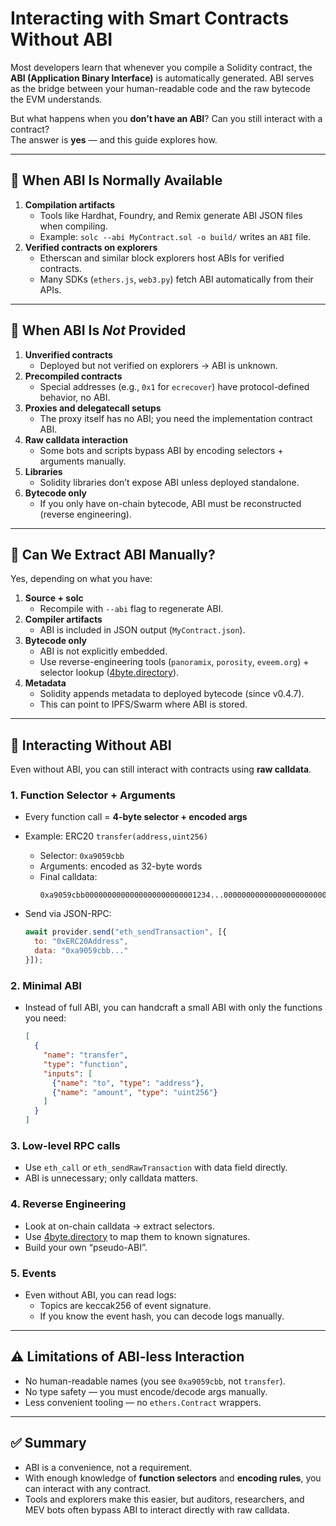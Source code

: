 # Interacting with Smart Contracts Without ABI

Most developers learn that whenever you compile a Solidity contract,
the **ABI (Application Binary Interface)** is automatically generated.
ABI serves as the bridge between your human-readable code and the raw bytecode the EVM understands.

But what happens when you **don’t have an ABI**? Can you still interact with a contract?  
The answer is **yes** — and this guide explores how.

---
## 🔹 When ABI Is Normally Available
1. **Compilation artifacts**  
   - Tools like Hardhat, Foundry, and Remix generate ABI JSON files when compiling.
   - Example: `solc --abi MyContract.sol -o build/` writes an `ABI` file.
2. **Verified contracts on explorers**  
   - Etherscan and similar block explorers host ABIs for verified contracts.
   - Many SDKs (`ethers.js`, `web3.py`) fetch ABI automatically from their APIs.

---
## 🔹 When ABI Is *Not* Provided
1. **Unverified contracts**  
   - Deployed but not verified on explorers → ABI is unknown.
2. **Precompiled contracts**  
   - Special addresses (e.g., `0x1` for `ecrecover`) have protocol-defined behavior, no ABI.
3. **Proxies and delegatecall setups**  
   - The proxy itself has no ABI; you need the implementation contract ABI.
4. **Raw calldata interaction**  
   - Some bots and scripts bypass ABI by encoding selectors + arguments manually.
5. **Libraries**  
   - Solidity libraries don’t expose ABI unless deployed standalone.
6. **Bytecode only**  
   - If you only have on-chain bytecode, ABI must be reconstructed (reverse engineering).

---
## 🔹 Can We Extract ABI Manually?
Yes, depending on what you have:
1. **Source + solc**  
   - Recompile with `--abi` flag to regenerate ABI.
2. **Compiler artifacts**  
   - ABI is included in JSON output (`MyContract.json`).
3. **Bytecode only**  
   - ABI is not explicitly embedded.  
   - Use reverse-engineering tools (`panoramix`, `porosity`, `eveem.org`) + selector
     lookup ([4byte.directory](https://www.4byte.directory/)).
4. **Metadata**  
   - Solidity appends metadata to deployed bytecode (since v0.4.7).  
   - This can point to IPFS/Swarm where ABI is stored.

---
## 🔹 Interacting Without ABI
Even without ABI, you can still interact with contracts using **raw calldata**.

### 1. Function Selector + Arguments
- Every function call = **4-byte selector + encoded args**
- Example: ERC20 `transfer(address,uint256)`
  - Selector: `0xa9059cbb`
  - Arguments: encoded as 32-byte words
  - Final calldata:
    ```
    0xa9059cbb0000000000000000000000001234...00000000000000000000000000000064
    ```

- Send via JSON-RPC:
  ```js
  await provider.send("eth_sendTransaction", [{
    to: "0xERC20Address",
    data: "0xa9059cbb..."
  }]);
  ```

### 2. Minimal ABI
- Instead of full ABI, you can handcraft a small ABI with only the functions you need:
  ```json
  [
    {
      "name": "transfer",
      "type": "function",
      "inputs": [
        {"name": "to", "type": "address"},
        {"name": "amount", "type": "uint256"}
      ]
    }
  ]
  ```

### 3. Low-level RPC calls
- Use `eth_call` or `eth_sendRawTransaction` with data field directly.
- ABI is unnecessary; only calldata matters.

### 4. Reverse Engineering
- Look at on-chain calldata → extract selectors.
- Use [4byte.directory](https://www.4byte.directory/) to map them to known signatures.
- Build your own “pseudo-ABI”.

### 5. Events
- Even without ABI, you can read logs:
  - Topics are keccak256 of event signature.
  - If you know the event hash, you can decode logs manually.

---
## ⚠️ Limitations of ABI-less Interaction
- No human-readable names (you see `0xa9059cbb`, not `transfer`).
- No type safety — you must encode/decode args manually.
- Less convenient tooling — no `ethers.Contract` wrappers.

---
## ✅ Summary
- ABI is a convenience, not a requirement.
- With enough knowledge of **function selectors** and **encoding rules**, you can interact with any contract.
- Tools and explorers make this easier, but auditors, researchers, and MEV bots often bypass ABI to interact directly with raw calldata.
